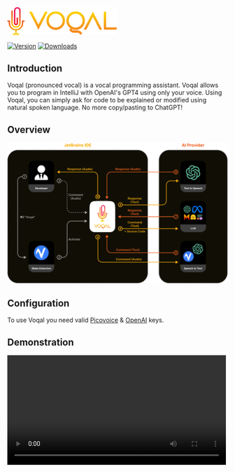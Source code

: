 <img src='.github/media/logo-horizontal-text.svg' width='250'>

[![Version](https://img.shields.io/jetbrains/plugin/v/23086-voqal-assistant.svg)](https://plugins.jetbrains.com/plugin/23086-voqal-assistant)
[![Downloads](https://img.shields.io/jetbrains/plugin/d/23086-voqal-assistant.svg)](https://plugins.jetbrains.com/plugin/23086-voqal-assistant)

## Introduction

<!-- Plugin description -->

Voqal (pronounced vocal) is a vocal programming assistant.
Voqal allows you to program in IntelliJ with OpenAI's GPT4 using only your voice.
Using Voqal, you can simply ask for code to be explained or modified using natural spoken language.
No more copy/pasting to ChatGPT!

<!-- Plugin description end -->

## Overview

<img src='.github/media/bring_your_own_ai.svg' width='600'>

## Configuration

To use Voqal you need valid [Picovoice](https://picovoice.ai) & [OpenAI](https://openai.com) keys.

## Demonstration

<video src="https://github.com/voqal/voqal/assets/150201955/43b6dc68-e691-400c-81f2-0fb28c90fceb" width="500" />
